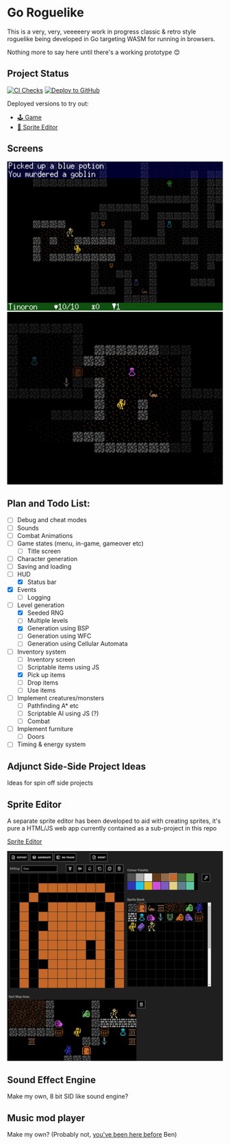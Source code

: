 # Go Roguelike

This is a very, very, veeeeery work in progress classic & retro style roguelike being developed in Go targeting WASM for running in browsers.

Nothing more to say here until there's a working prototype 😊

## Project Status

[![CI Checks](https://github.com/benc-uk/roguelike/actions/workflows/ci.yaml/badge.svg)](https://github.com/benc-uk/roguelike/actions/workflows/ci.yaml)
[![Deploy to GitHub](https://github.com/benc-uk/roguelike/actions/workflows/deploy.yaml/badge.svg)](https://github.com/benc-uk/roguelike/actions/workflows/deploy.yaml)

Deployed versions to try out:

- [🕹️ Game](http://code.benco.io/roguelike/)
- [📝 Sprite Editor](http://code.benco.io/roguelike/sprite-editor)

## Screens

![screen 2 - latest](.etc/Screenshot_2024-09-27_163424.png)
![Screen 1 - older](.etc/Screenshot_2024-09-13_113518.png)

## Plan and Todo List:

- [ ] Debug and cheat modes
- [ ] Sounds
- [ ] Combat Animations
- [ ] Game states (menu, in-game, gameover etc)
  - [ ] Title screen
- [ ] Character generation
- [ ] Saving and loading
- [ ] HUD
  - [x] Status bar
- [x] Events
  - [ ] Logging
- [ ] Level generation
  - [x] Seeded RNG
  - [ ] Multiple levels
  - [x] Generation using BSP
  - [ ] Generation using WFC
  - [ ] Generation using Cellular Automata
- [ ] Inventory system
  - [ ] Inventory screen
  - [ ] Scriptable items using JS
  - [x] Pick up items
  - [ ] Drop items
  - [ ] Use items
- [ ] Implement creatures/monsters
  - [ ] Pathfinding A\* etc
  - [ ] Scriptable AI using JS (?)
  - [ ] Combat
- [ ] Implement furniture
  - [ ] Doors
- [ ] Timing & energy system

## Adjunct Side-Side Project Ideas

Ideas for spin off side projects

## Sprite Editor

A separate sprite editor has been developed to aid with creating sprites, it's pure a HTML/JS web app currently contained as a sub-project in this repo

[Sprite Editor](./sprite-editor/readme.md)

![alt text](.etc/Screenshot2024-09-02153104.png)

## Sound Effect Engine

Make my own, 8 bit SID like sound engine?

## Music mod player

Make my own? (Probably not, [you've been here before](https://github.com/benc-uk/nanotracker) Ben)
